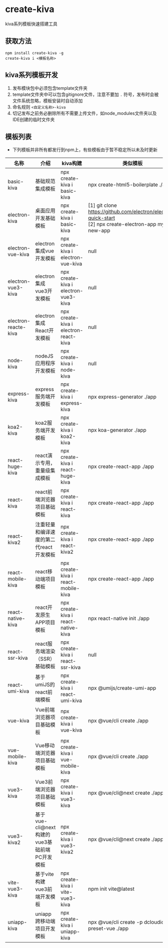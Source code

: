# create-kiva

kiva系列模板快速搭建工具

## 获取方法

```
npm install create-kiva -g
create-kiva i <模板名称>
```

## kiva系列模板开发

1. 发布模块包中必须包含template文件夹
2. template文件夹中可以包含gitignore文件，注意不要加 `.` 符号，发布时会被文件系统忽略，模板安装时自动添加
3. 命名规则 `<自定义名称>-kiva`
4. 切记发布之前务必删除所有不需要上传文件，如node_modules文件夹以及IDE创建的临时文件夹

## 模板列表

- 下列模板并非所有都发行到npm上，有些模板由于暂不稳定所以未及时更新

| 名称  |  介绍   | kiva构建 | 类似模板 |
| --- | --- | --- | --- |
|  basic-kiva   |  基础规范集成模板   | npx create-kiva i basic-kiva | npx create-html5-boilerplate ./app  |
|  electron-kiva   |  桌面应用开发基础模板   | npx create-kiva i basic-kiva  | [1] git clone https://github.com/electron/electron-quick-start <br/> [2] npx create-electron-app my-new-app    |
|  electron-vue-kiva   |  electron集成vue开发模板   | npx create-kiva i electron-vue-kiva  | null  |
|  electron-vue3-kiva   |  electron集成vue3开发模板   | npx create-kiva i electron-vue3-kiva  | null  |
|  electron-reacte-kiva   |  electron集成React开发模板   | npx create-kiva i electron-react-kiva  | null  |
|  node-kiva   |  nodeJS应用程序开发模板   | npx create-kiva i node-kiva  | null |
|  express-kiva   |  express服务端开发模板   | npx create-kiva i express-kiva  | npx express-generator ./app  |
|  koa2-kiva   |  koa2服务端开发模板   | npx create-kiva i koa2-kiva  | npx koa-generator ./app  |
|  react-huge-kiva   |  react演示专用，重量级集成模板 | npx create-kiva i react-huge-kiva  | npx create-react-app ./app  |
|  react-kiva   |  react前端浏览器项目基础模板   | npx create-kiva i react-kiva  | npx create-react-app ./app  |
|  react-kiva2   |  注重轻量和编译速度的第二代react开发模板   | npx create-kiva i react-kiva2  | npx create-react-app ./app  |
|  react-mobile-kiva   | react移动端项目模板    | npx create-kiva i react-mobile-kiva  | npx create-react-app ./app  |
|  react-native-kiva   | react开发原生APP项目模板    | npx create-kiva i react-native-kiva  | npx react-native init ./app  |
|  react-ssr-kiva   |  react服务端渲染（SSR）基础模板   | npx create-kiva i react-ssr-kiva  | null  |
|  react-umi-kiva   |  基于umiJS的react前端模板   | npx create-kiva i react-umi-kiva  |  npx @umijs/create-umi-app |
|  vue-kiva   |  Vue前端浏览器项目基础模板   | npx create-kiva i vue-kiva  | npx @vue/cli create ./app  |
|  vue-mobile-kiva   |  Vue移动端浏览器项目基础模板   | npx create-kiva i vue-mobile-kiva  | npx @vue/cli create ./app  |
|  vue3-kiva   |  Vue3前端浏览器项目基础模板   | npx create-kiva i vue3-kiva  | npx @vue/cli@next create ./app  |
|  vue3-kiva2   |  基于vue-cli@next构建的vue3基础前端PC开发模板   | npx create-kiva i vue3-kiva2  | npx @vue/cli@next create ./app  |
|  vite-vue3-kiva   |  基于vite构建vue3前端开发模板  | npx create-kiva i vite-vue3-kiva  | npm init vite@latest  |
|  uniapp-kiva   |  uniapp跨移动端项目开发模板   | npx create-kiva i uniapp-kiva  | npx @vue/cli create -p dcloudio/uni-preset-vue ./app  |
